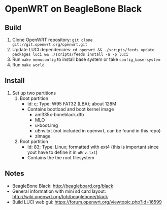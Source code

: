 # OpenWRT on BeagleBone Black

## Build

1. Clone OpenWRT repository: `git clone git://git.openwrt.org/openwrt.git`
2. Update LUCI dependencies: `cd openwrt && ./scripts/feeds update packages luci && ./scripts/feeds install -a -p luci`
3. Run `make menuconfig` to install base system or take `config_base-system`
4. Run `make world`

## Install

1. Set up two partitions
    1. Boot partition
        - Id: c; Type: W95 FAT32 (LBA); about 128M
        - Contains bootload and boot kernel image
            - am335x-boneblack.dtb
            - MLO
            - u-boot.img
            - uEnv.txt (not included in openwrt, can be found in this repo)
            - zImage
    2. Root partition
        - Id: 83; Type: Linux; formatted with ext4 (this is important since yout have to define it in `uEnv.txt`)
        - Contains the the root filesystem


## Notes

* BeagleBone Black: http://beagleboard.org/black
* General information with mini sd card layout: http://wiki.openwrt.org/toh/beaglebone/black
* Build LUCI web gui: https://forum.openwrt.org/viewtopic.php?id=16599
